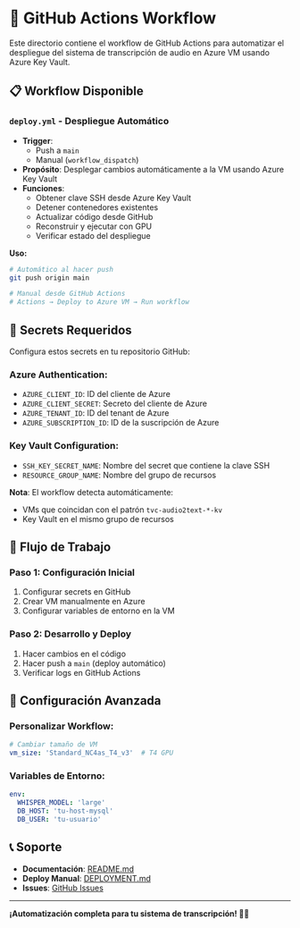 # 🚀 GitHub Actions Workflow

Este directorio contiene el workflow de GitHub Actions para automatizar el despliegue del sistema de transcripción de audio en Azure VM usando Azure Key Vault.

## 📋 **Workflow Disponible**

### **`deploy.yml` - Despliegue Automático**
- **Trigger**: 
  - Push a `main`
  - Manual (`workflow_dispatch`)
- **Propósito**: Desplegar cambios automáticamente a la VM usando Azure Key Vault
- **Funciones**:
  - Obtener clave SSH desde Azure Key Vault
  - Detener contenedores existentes
  - Actualizar código desde GitHub
  - Reconstruir y ejecutar con GPU
  - Verificar estado del despliegue

**Uso:**
```bash
# Automático al hacer push
git push origin main

# Manual desde GitHub Actions
# Actions → Deploy to Azure VM → Run workflow
```

## 🔐 **Secrets Requeridos**

Configura estos secrets en tu repositorio GitHub:

### **Azure Authentication:**
- `AZURE_CLIENT_ID`: ID del cliente de Azure
- `AZURE_CLIENT_SECRET`: Secreto del cliente de Azure
- `AZURE_TENANT_ID`: ID del tenant de Azure
- `AZURE_SUBSCRIPTION_ID`: ID de la suscripción de Azure

### **Key Vault Configuration:**
- `SSH_KEY_SECRET_NAME`: Nombre del secret que contiene la clave SSH
- `RESOURCE_GROUP_NAME`: Nombre del grupo de recursos

**Nota**: El workflow detecta automáticamente:
- VMs que coincidan con el patrón `tvc-audio2text-*-kv`
- Key Vault en el mismo grupo de recursos

## 🚀 **Flujo de Trabajo**

### **Paso 1: Configuración Inicial**
1. Configurar secrets en GitHub
2. Crear VM manualmente en Azure
3. Configurar variables de entorno en la VM

### **Paso 2: Desarrollo y Deploy**
1. Hacer cambios en el código
2. Hacer push a `main` (deploy automático)
3. Verificar logs en GitHub Actions

## 🔧 **Configuración Avanzada**

### **Personalizar Workflow:**
```yaml
# Cambiar tamaño de VM
vm_size: 'Standard_NC4as_T4_v3'  # T4 GPU
```

### **Variables de Entorno:**
```yaml
env:
  WHISPER_MODEL: 'large'
  DB_HOST: 'tu-host-mysql'
  DB_USER: 'tu-usuario'
```

## 📞 **Soporte**

- **Documentación**: [README.md](../README.md)
- **Deploy Manual**: [DEPLOYMENT.md](../DEPLOYMENT.md)
- **Issues**: [GitHub Issues](https://github.com/TVC-mx/python-audio-to-text/issues)

---

**¡Automatización completa para tu sistema de transcripción! 🎵🤖**
